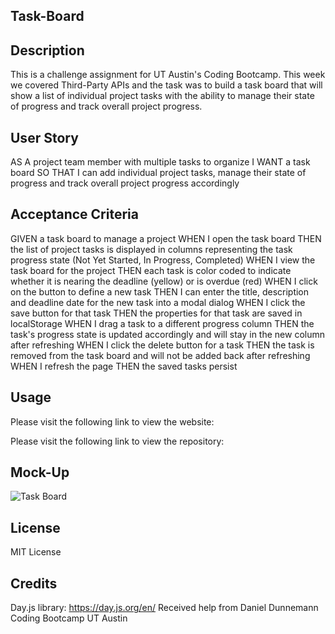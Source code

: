 ## Task-Board

## Description
This is a challenge assignment for UT Austin's Coding Bootcamp. This week we covered Third-Party APIs and the task was to build a task board that will show a list of individual project tasks with the ability to manage their state of progress and track overall project progress.

## User Story 
AS A project team member with multiple tasks to organize
I WANT a task board 
SO THAT I can add individual project tasks, manage their state of progress and track overall project progress accordingly

## Acceptance Criteria
GIVEN a task board to manage a project
WHEN I open the task board
THEN the list of project tasks is displayed in columns representing the task progress state (Not Yet Started, In Progress, Completed)
WHEN I view the task board for the project
THEN each task is color coded to indicate whether it is nearing the deadline (yellow) or is overdue (red)
WHEN I click on the button to define a new task
THEN I can enter the title, description and deadline date for the new task into a modal dialog
WHEN I click the save button for that task
THEN the properties for that task are saved in localStorage
WHEN I drag a task to a different progress column
THEN the task's progress state is updated accordingly and will stay in the new column after refreshing
WHEN I click the delete button for a task
THEN the task is removed from the task board and will not be added back after refreshing
WHEN I refresh the page
THEN the saved tasks persist

## Usage
Please visit the following link to view the website:

Please visit the following link to view the repository:

## Mock-Up

![Task Board](./Assets/TaskBoardPreview.png)

## License
MIT License

## Credits
Day.js library: https://day.js.org/en/
Received help from Daniel Dunnemann
Coding Bootcamp UT Austin